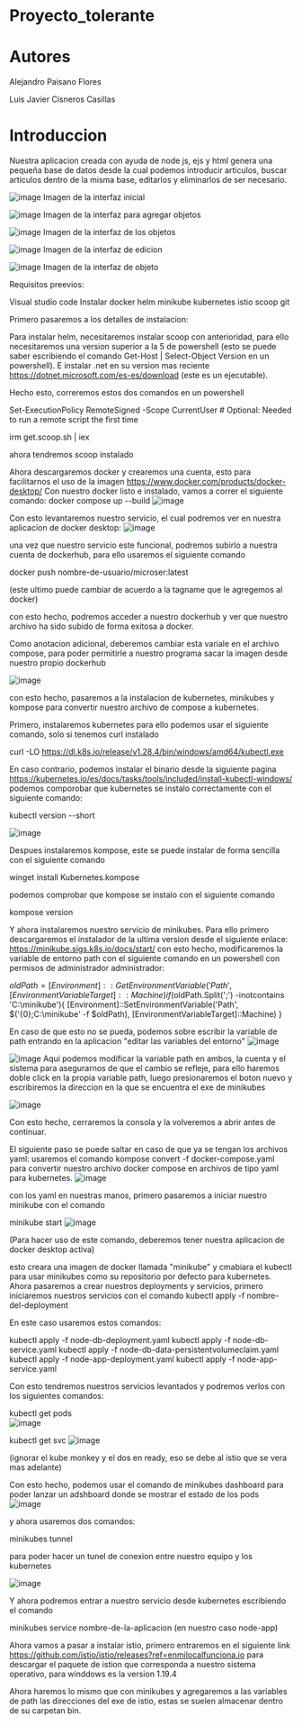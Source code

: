 # Proyecto_tolerante

# Autores
Alejandro Paisano Flores

Luis Javier Cisneros Casillas

# Introduccion
Nuestra aplicacion creada con ayuda de node js, ejs y html genera una pequeña base de datos desde la cual podemos introducir articulos, buscar articulos dentro de la misma base, editarlos y eliminarlos de ser necesario.

![image](https://github.com/AlejandroPaisano/Proyecto_tolerante/assets/91223611/41bb0693-9958-4955-822f-5473801c7dc9) 
Imagen de la interfaz inicial

![image](https://github.com/AlejandroPaisano/Proyecto_tolerante/assets/91223611/6733e594-06a3-41bd-b052-982f2deec660)
Imagen de la interfaz para agregar objetos

![image](https://github.com/AlejandroPaisano/Proyecto_tolerante/assets/91223611/f562210c-7d3d-4a5f-8e79-bbc39c2b044e)
Imagen de la interfaz de los objetos

![image](https://github.com/AlejandroPaisano/Proyecto_tolerante/assets/91223611/3d34639c-544a-498b-ad04-d986a5f9122f)
Imagen de la interfaz de edicion

![image](https://github.com/AlejandroPaisano/Proyecto_tolerante/assets/91223611/b129eda2-1676-46dd-b60f-8faaad6bef35)
Imagen de la interfaz de objeto

Requisitos preevios:

Visual studio code
Instalar docker 
helm
minikube
kubernetes
istio
scoop
git

Primero pasaremos a los detalles de instalacion:

Para instalar helm, necesitaremos instalar scoop con anterioridad, para ello necesitaremos una version superior a la 5 de powershell (esto se puede saber escribiendo el comando Get-Host | Select-Object Version en un powershell). 
E instalar .net en su version mas reciente https://dotnet.microsoft.com/es-es/download (este es un ejecutable).

Hecho esto, correremos estos dos comandos en un powershell 

Set-ExecutionPolicy RemoteSigned -Scope CurrentUser # Optional: Needed to run a remote script the first time

irm get.scoop.sh | iex


ahora tendremos scoop instalado

Ahora descargaremos docker y crearemos una cuenta, esto para facilitarnos el uso de la imagen https://www.docker.com/products/docker-desktop/
Con nuestro docker listo e instalado, vamos a correr el siguiente comando: docker compose up --build
![image](https://github.com/AlejandroPaisano/Proyecto_tolerante/assets/91223611/cd6fdef6-d519-482f-934d-3040e13612a1)

Con esto levantaremos nuestro servicio, el cual podremos ver en nuestra aplicacion de docker desktop:
![image](https://github.com/AlejandroPaisano/Proyecto_tolerante/assets/91223611/2604346e-1ed7-4e85-98c7-b3205f1a2fb8)


una vez que nuestro servicio este funcional, podremos subirlo a nuestra cuenta de dockerhub, para ello usaremos el siguiente 
comando

docker push nombre-de-usuario/microser:latest

(este ultimo puede cambiar de acuerdo a la tagname que le agregemos al docker)

con esto hecho, podremos acceder a nuestro dockerhub y ver que nuestro archivo ha sido subido de forma exitosa a docker.

Como anotacion adicional, deberemos cambiar esta variale en el archivo compose, para poder permitirle a nuestro programa sacar la imagen desde nuestro propio dockerhub

![image](https://github.com/AlejandroPaisano/Proyecto_tolerante/assets/91223611/3d8866fc-33d6-49f2-b6b4-f6fbd0a48fae)

con esto hecho, pasaremos a la instalacion de kubernetes, minikubes y kompose para convertir nuestro archivo de compose a kubernetes.

Primero, instalaremos kubernetes para ello podemos usar el siguiente comando, solo si tenemos curl instalado

curl -LO https://dl.k8s.io/release/v1.28.4/bin/windows/amd64/kubectl.exe

En caso contrario, podemos instalar el binario desde la siguiente pagina https://kubernetes.io/es/docs/tasks/tools/included/install-kubectl-windows/
podemos comporobar que kubernetes se instalo correctamente con el siguiente comando:  

kubectl version --short

![image](https://github.com/AlejandroPaisano/Proyecto_tolerante/assets/91223611/7fd4962a-7cb5-4d46-9689-6ed8c49f61a7)

Despues instalaremos kompose, este se puede instalar de forma sencilla con el siguiente comando 

winget install Kubernetes.kompose

podemos comprobar que kompose se instalo con el siguiente comando 

kompose version

Y ahora instalaremos nuestro servicio de minikubes. Para ello primero descargaremos el instalador de la ultima version desde el siguiente enlace: https://minikube.sigs.k8s.io/docs/start/
con esto hecho, modificaremos la variable de entorno path con el siguiente comando en un powershell con permisos de administrador administrador:

$oldPath = [Environment]::GetEnvironmentVariable('Path', [EnvironmentVariableTarget]::Machine)
if ($oldPath.Split(';') -inotcontains 'C:\minikube'){
[Environment]::SetEnvironmentVariable('Path', $('{0};C:\minikube' -f $oldPath), [EnvironmentVariableTarget]::Machine)
}

En caso de que esto no se pueda, podemos sobre escribir la variable de path entrando en la aplicacion "editar las variables del entorno"
![image](https://github.com/AlejandroPaisano/Proyecto_tolerante/assets/91223611/a054e2ff-a184-40cd-af36-63b7fd988759)

![image](https://github.com/AlejandroPaisano/Proyecto_tolerante/assets/91223611/0bbc8cba-ad46-4b00-b0ea-127910aa1895)
Aqui podemos modificar la variable path en ambos, la cuenta y el sistema para asegurarnos de que el cambio se refleje, para ello haremos doble click en la propia variable path, luego presionaremos el boton nuevo y escribiremos la direccion en la que se encuentra el exe de minikubes

![image](https://github.com/AlejandroPaisano/Proyecto_tolerante/assets/91223611/3ac282d7-13b6-4d5e-bc78-37ad405ca4d9)

Con esto hecho, cerraremos la consola y la volveremos a abrir antes de continuar.

El siguiente paso se puede saltar en caso de que ya se tengan los archivos yaml: usaremos el comando kompose convert -f docker-compose.yaml para convertir nuestro archivo docker compose en archivos de tipo yaml para kubernetes.
![image](https://github.com/AlejandroPaisano/Proyecto_tolerante/assets/91223611/266ba4ac-7450-4ede-9634-339b7db54f7d)

con los yaml en nuestras manos, primero pasaremos a iniciar nuestro minikube con el comando 

minikube start
![image](https://github.com/AlejandroPaisano/Proyecto_tolerante/assets/91223611/cbdf208b-12c3-4db8-96e3-e7031ba8d6f3)

(Para hacer uso de este comando, deberemos tener nuestra aplicacion de docker desktop activa)

esto creara una imagen de docker llamada "minikube" y cmabiara el kubectl para usar minikubes como su repositorio por defecto para kubernetes. Ahora pasaremos a crear nuestros deployments y servicios, primero iniciaremos nuestros servicios con el comando kubectl apply -f nombre-del-deployment

En este caso usaremos estos comandos:

 kubectl apply -f node-db-deployment.yaml
 kubectl apply -f node-db-service.yaml
 kubectl apply -f node-db-data-persistentvolumeclaim.yaml
 kubectl apply -f node-app-deployment.yaml
 kubectl apply -f node-app-service.yaml
 
Con esto tendremos nuestros servicios levantados y podremos verlos con los siguientes comandos:

kubectl get pods  
![image](https://github.com/AlejandroPaisano/Proyecto_tolerante/assets/91223611/662eb8fa-0b15-4a73-a534-c82d0f6e0c61)

kubectl get svc
![image](https://github.com/AlejandroPaisano/Proyecto_tolerante/assets/91223611/cf1f6d1d-3a8e-4632-9399-f7a7e71bb167)


(ignorar el kube monkey y el dos en ready, eso se debe al istio que se vera mas adelante)

Con esto hecho, podemos usar el comando de minikubes dashboard para poder lanzar un adshboard donde se mostrar el estado de los pods
![image](https://github.com/AlejandroPaisano/Proyecto_tolerante/assets/91223611/039fc1d1-c977-48e7-9db6-8c3844a84e41)

y ahora usaremos dos comandos:

minikubes tunnel 

para poder hacer un tunel de conexion entre nuestro equipo y los kubernetes

![image](https://github.com/AlejandroPaisano/Proyecto_tolerante/assets/91223611/2b5673b8-cb57-4507-9942-c039282d539f)

Y ahora podremos entrar a nuestro servicio desde kubernetes escribiendo el comando

minikubes service nombre-de-la-aplicacion (en nuestro caso node-app)

Ahora vamos a pasar a instalar istio, primero entraremos en el siguiente link  https://github.com/istio/istio/releases?ref=enmilocalfunciona.io para descargar el paquete de istion que corresponda a nuestro sistema operativo, para winddows es la version 1.19.4

Ahora haremos lo mismo que con minikubes y agregaremos a las variables de path las direcciones del exe de istio, estas se suelen almacenar dentro de su carpetan bin.

